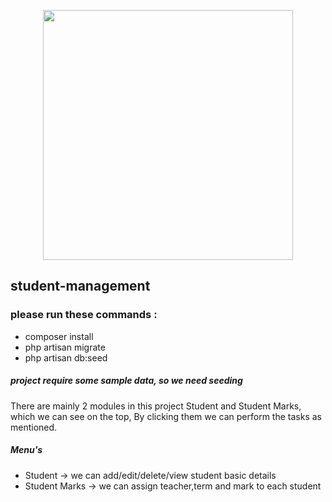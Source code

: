 <p align="center"><a href="https://laravel.com" target="_blank"><img src="https://raw.githubusercontent.com/laravel/art/master/logo-lockup/5%20SVG/2%20CMYK/1%20Full%20Color/laravel-logolockup-cmyk-red.svg" width="400"></a></p>

## student-management

### please run these commands : 
- composer install
- php artisan migrate 
- php artisan db:seed

##### project require some sample data, so we need seeding

There are mainly 2 modules in this project Student and Student Marks, 
which we can see on the top, By clicking them we can perform the tasks as mentioned.

##### Menu's
- Student -> we can add/edit/delete/view student basic details
- Student Marks -> we can assign teacher,term and mark to each student


